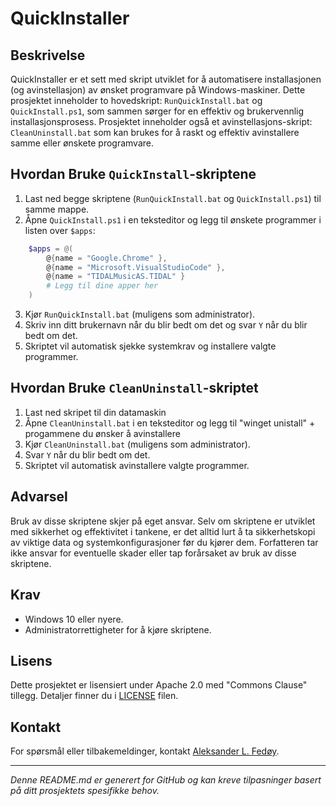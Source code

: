 # QuickInstaller

## Beskrivelse
QuickInstaller er et sett med skript utviklet for å automatisere installasjonen (og avinstellasjon) av ønsket programvare på Windows-maskiner. Dette prosjektet inneholder to hovedskript: `RunQuickInstall.bat` og `QuickInstall.ps1`, som sammen sørger for en effektiv og brukervennlig installasjonsprosess. Prosjektet inneholder også et avinstellasjons-skript: `CleanUninstall.bat` som kan brukes for å raskt og effektiv avinstallere samme eller ønskete programvare.

## Hvordan Bruke `QuickInstall`-skriptene
1. Last ned begge skriptene (`RunQuickInstall.bat` og `QuickInstall.ps1`) til samme mappe.
2. Åpne `QuickInstall.ps1` i en teksteditor og legg til ønskete programmer i listen over `$apps`:
```ps1
    $apps = @(
        @{name = "Google.Chrome" },
        @{name = "Microsoft.VisualStudioCode" },
        @{name = "TIDALMusicAS.TIDAL" }
        # Legg til dine apper her
    )
```
3. Kjør `RunQuickInstall.bat` (muligens som administrator).
4. Skriv inn ditt brukernavn når du blir bedt om det og svar `Y` når du blir bedt om det.
5. Skriptet vil automatisk sjekke systemkrav og installere valgte programmer.

## Hvordan Bruke `CleanUninstall`-skriptet
1. Last ned skripet til din datamaskin
2. Åpne `CleanUninstall.bat` i en teksteditor og legg til "winget unistall" + progammene du ønsker å avinstallere
3. Kjør `CleanUninstall.bat`  (muligens som administrator).
4. Svar `Y` når du blir bedt om det.
5. Skriptet vil automatisk avinstallere valgte programmer.

## Advarsel
Bruk av disse skriptene skjer på eget ansvar. Selv om skriptene er utviklet med sikkerhet og effektivitet i tankene, er det alltid lurt å ta sikkerhetskopi av viktige data og systemkonfigurasjoner før du kjører dem. Forfatteren tar ikke ansvar for eventuelle skader eller tap forårsaket av bruk av disse skriptene.

## Krav
- Windows 10 eller nyere.
- Administratorrettigheter for å kjøre skriptene.

## Lisens
Dette prosjektet er lisensiert under Apache 2.0 med "Commons Clause" tillegg. Detaljer finner du i [LICENSE](LICENSE.md) filen.

## Kontakt
For spørsmål eller tilbakemeldinger, kontakt [Aleksander L. Fedøy](mailto:aleksander.fedoy@gmail.com).

---

*Denne README.md er generert for GitHub og kan kreve tilpasninger basert på ditt prosjektets spesifikke behov.*
